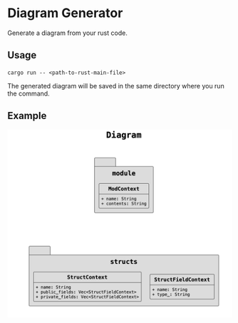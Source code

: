 # Diagram Generator

Generate a diagram from your rust code.

## Usage

```shell
cargo run -- <path-to-rust-main-file>
```

The generated diagram will be saved in the same directory where you run the command.

## Example

![Example](./docs/assets/example.png)

